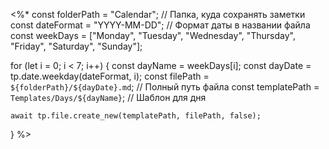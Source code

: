 <%*
const folderPath = "Calendar"; // Папка, куда сохранять заметки
const dateFormat = "YYYY-MM-DD"; // Формат даты в названии файла
const weekDays = ["Monday", "Tuesday", "Wednesday", "Thursday", "Friday", "Saturday", "Sunday"];

for (let i = 0; i < 7; i++) {
    const dayName = weekDays[i];
    const dayDate = tp.date.weekday(dateFormat, i);
    const filePath = `${folderPath}/${dayDate}.md`; // Полный путь файла
    const templatePath = `Templates/Days/${dayName}`; // Шаблон для дня

    await tp.file.create_new(templatePath, filePath, false);
}
%>
